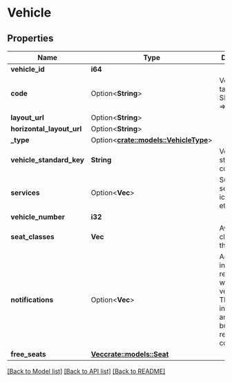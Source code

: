 # Vehicle

## Properties

Name | Type | Description | Notes
------------ | ------------- | ------------- | -------------
**vehicle_id** | **i64** |  | 
**code** | Option<**String**> | Vehicle code tag (BUS => SPZ, VAGON => code) | [optional]
**layout_url** | Option<**String**> |  | [optional]
**horizontal_layout_url** | Option<**String**> |  | [optional]
**_type** | Option<[**crate::models::VehicleType**](VehicleType.md)> |  | [optional]
**vehicle_standard_key** | **String** | Vehicle standard code tag | 
**services** | Option<**Vec<String>**> | Supported services icons (wifi, etc.) | [optional]
**vehicle_number** | **i32** |  | 
**seat_classes** | **Vec<String>** | Available classes in this vehicle | 
**notifications** | Option<**Vec<String>**> | Additional informations relating to whole vehicle. These informations are visible, but wont requiring confirmation. | [optional]
**free_seats** | [**Vec<crate::models::Seat>**](Seat.md) |  | 

[[Back to Model list]](../README.md#documentation-for-models) [[Back to API list]](../README.md#documentation-for-api-endpoints) [[Back to README]](../README.md)


